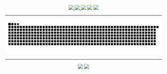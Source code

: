 <p align="center">
    <a href="https://github.com/GhuniNew1" alt="github">
        <img src="https://img.shields.io/badge/-@GhuniNew1-%23181717?style=flat&logo=github" />
    </a>
    <a href="mailto:aakanun43@hmail.com" alt="mail">
        <img src="https://img.shields.io/badge/-aakanun43@hmail.com-c14438?style=flat&logo=Gmail&logoColor=white&link=mailto:aakanun43@hmail.com" />
    </a>
    <img src="https://img.shields.io/github/repo-size/GhuniNew1/GhuniNew1" />
    <img src="https://img.shields.io/github/directory-file-count/GhuniNew1/GhuniNew1" />
    <a href="https://sky.bigbrain-studio.com" alt="web">
        <img src="https://img.shields.io/website?up_message=sky.bigbrain-studio.com&url=https%3A%2F%2Fsky.bigbrain-studio.com%2Flogin" />
    </a>
</p>

****
<p align="center">
    <img src="https://raw.githubusercontent.com/suren-atoyan/suren-atoyan/output/github-contribution-grid-snake-dark.svg"
        height="auto">
</p>

***
<p align="center">
    <img src="https://github-readme-stats.vercel.app/api/top-langs/?username=GhuniNew1&layout=compact&show_icons=false&theme=dark"
        height="auto" />
    <img src="https://github-readme-stats.vercel.app/api?username=GhuniNew1&rank_icon=percentile&layout=compact&show_icons=true&theme=dark"
        height="auto" />
</p>




<!-- ![metrics](./github-metrics.svg) -->

<!--
**GhuniNew1/GhuniNew1** is a ✨ _special_ ✨ repository because its `README.md` (this file) appears on your GitHub profile.

Here are some ideas to get you started:

- 🔭 I’m currently working on ...
- 🌱 I’m currently learning ...
- 👯 I’m looking to collaborate on ...
- 🤔 I’m looking for help with ...
- 💬 Ask me about ...
- 📫 How to reach me: ...
- 😄 Pronouns: ...
- ⚡ Fun fact: ...
--> 
